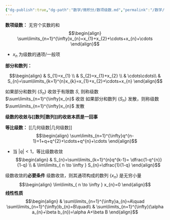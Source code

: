 ```yaml
---
{"dg-publish":true,"dg-path":"数学/微积分/数项级数.md","permalink":"/数学/微积分/数项级数/","dgPassFrontmatter":true,"noteIcon":"","created":"2024-05-21T15:20:28.316+08:00","updated":"2024-08-06T11:58:47.671+08:00"}
---
```


**数项级数：**
无穷个实数的和
$$\begin{align}
\sum\limits_{n=1}^{\infty}x_{n}=x_{1}+x_{2}+\cdots+x_{n}+\cdots
\end{align}$$
- $x_{n}$ 为级数的通项/一般项

**部分和数列：**

$$\begin{align}
 & S_{1}=x_{1}  \\
 & S_{2}=x_{1}+x_{2} \\
 & \cdots\cdots\\
 & S_{n}=\sum\limits_{k=1}^{n}x_{k}=x_{1}+x_{2}+\cdots+x_{n}
\end{align}$$

如果部分和数列 $\left\{S_{n} \right\}$ 收敛于有限数 $S$, 则称级数 $\sum\limits_{n=1}^{\infty}x_{n}$ 收敛
如果部分和数列 $\left\{S_{n} \right\}$ 发散，则称级数 $\sum\limits_{n=1}^{\infty}x_{n}$ 发散

**级数的收敛与[[数列\|数列]]的收敛本质是一回事**

**等比级数：**
[[几何级数\|几何级数]]
$$\begin{align}
\sum\limits_{n=1}^{\infty}q^{n-1}=1+q+q^{2}+\cdots+q^{n}+\cdots
\end{align}$$
- 当 $|q|<1$，等比级数收敛
	$$\begin{align}
 & S_{n}=\sum\limits_{k=1}^{n}q^{k-1}= \dfrac{1-q^{n}}{1-q} \\
 & \lim\limits_{ n \to \infty } S_{n}=\dfrac{1}{1-q}
\end{align}$$

级数收敛的**必要条件**
级数收敛，则其通项构成的数列 $\left\{x_{n} \right\}$ 是无穷小量
$$\begin{align}
\lim\limits_{ n \to \infty } x_{n}=0
\end{align}$$
**线性性质**
$$\begin{align}
 & \sum\limits_{n=1}^{\infty}a_{n}=A\quad  \sum\limits_{n=1}^{\infty}b_{n}=B\quad\\
 & \sum\limits_{n=1}^{\infty}(\alpha a_{n}+\beta b_{n})=\alpha A+\beta B
\end{align}$$

